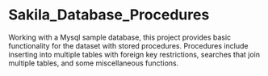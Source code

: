 # Sakila_Database_Procedures
Working with a Mysql sample database, this project provides basic functionality for the dataset with stored procedures. Procedures include inserting into multiple tables with foreign key restrictions, searches that join multiple tables,  and some miscellaneous functions.  
